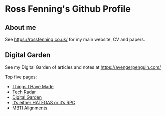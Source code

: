 # Ross Fenning's Github Profile

## About me

See https://rossfenning.co.uk/ for my main website, CV and papers.

## Digital Garden

See my Digital Garden of articles and notes at https://avengerpenguin.com/

Top five pages:

<ul>

<li><a href="https://avengerpenguin.com/things-i-have-made/">Things I Have Made</a></li>

<li><a href="https://avengerpenguin.com/tech-radar/">Tech Radar</a></li>

<li><a href="https://avengerpenguin.com/digital-garden/">Digital Garden</a></li>

<li><a href="https://avengerpenguin.com/hateoas-or-rpc/">It’s either <span class="caps">HATEOAS</span> or it’s <span class="caps">RPC</span></a></li>

<li><a href="https://avengerpenguin.com/mbti-alignments/"><span class="caps">MBTI</span> Alignments</a></li>

</ul>
